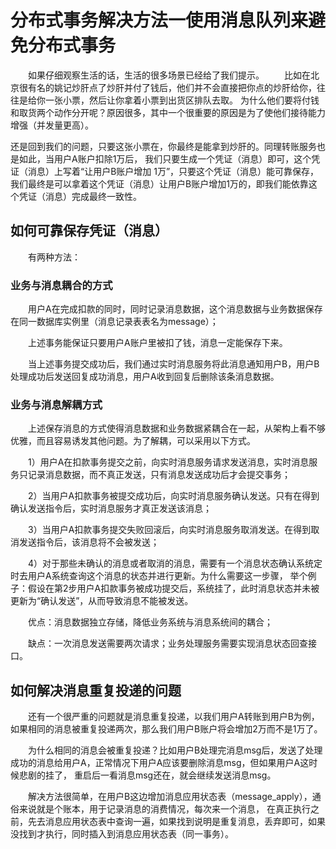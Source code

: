 # 分布式事务解决方法一使用消息队列来避免分布式事务

　　如果仔细观察生活的话，生活的很多场景已经给了我们提示。
　　比如在北京很有名的姚记炒肝点了炒肝并付了钱后，他们并不会直接把你点的炒肝给你，往往是给你一张小票，然后让你拿着小票到出货区排队去取。
为什么他们要将付钱和取货两个动作分开呢？原因很多，其中一个很重要的原因是为了使他们接待能力增强（并发量更高）。

还是回到我们的问题，只要这张小票在，你最终是能拿到炒肝的。同理转账服务也是如此，当用户A账户扣除1万后，
我们只要生成一个凭证（消息）即可，这个凭证（消息）上写着“让用户B账户增加 1万”，只要这个凭证（消息）能可靠保存，
我们最终是可以拿着这个凭证（消息）让用户B账户增加1万的，即我们能依靠这个凭证（消息）完成最终一致性。

## 如何可靠保存凭证（消息）

　　有两种方法：

### 业务与消息耦合的方式

　　用户A在完成扣款的同时，同时记录消息数据，这个消息数据与业务数据保存在同一数据库实例里（消息记录表表名为message）；

　　上述事务能保证只要用户A账户里被扣了钱，消息一定能保存下来。

　　当上述事务提交成功后，我们通过实时消息服务将此消息通知用户B，用户B处理成功后发送回复成功消息，用户A收到回复后删除该条消息数据。

### 业务与消息解耦方式

　　上述保存消息的方式使得消息数据和业务数据紧耦合在一起，从架构上看不够优雅，而且容易诱发其他问题。为了解耦，可以采用以下方式。

　　1）用户A在扣款事务提交之前，向实时消息服务请求发送消息，实时消息服务只记录消息数据，而不真正发送，只有消息发送成功后才会提交事务；

　　2）当用户A扣款事务被提交成功后，向实时消息服务确认发送。只有在得到确认发送指令后，实时消息服务才真正发送该消息；

　　3）当用户A扣款事务提交失败回滚后，向实时消息服务取消发送。在得到取消发送指令后，该消息将不会被发送；

　　4）对于那些未确认的消息或者取消的消息，需要有一个消息状态确认系统定时去用户A系统查询这个消息的状态并进行更新。为什么需要这一步骤，
举个例子：假设在第2步用户A扣款事务被成功提交后，系统挂了，此时消息状态并未被更新为“确认发送”，从而导致消息不能被发送。

　　优点：消息数据独立存储，降低业务系统与消息系统间的耦合；

　　缺点：一次消息发送需要两次请求；业务处理服务需要实现消息状态回查接口。

## 如何解决消息重复投递的问题

　　还有一个很严重的问题就是消息重复投递，以我们用户A转账到用户B为例，如果相同的消息被重复投递两次，那么我们用户B账户将会增加2万而不是1万了。

　　为什么相同的消息会被重复投递？比如用户B处理完消息msg后，发送了处理成功的消息给用户A，正常情况下用户A应该要删除消息msg，但如果用户A这时候悲剧的挂了，
重启后一看消息msg还在，就会继续发送消息msg。

　　解决方法很简单，在用户B这边增加消息应用状态表（message_apply），通俗来说就是个账本，用于记录消息的消费情况，每次来一个消息，
在真正执行之前，先去消息应用状态表中查询一遍，如果找到说明是重复消息，丢弃即可，如果没找到才执行，同时插入到消息应用状态表（同一事务）。